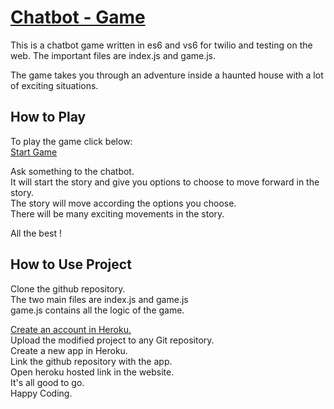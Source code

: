 # <a href="https://github.com/ekurian8347/chatbot-game" target="_blank">Chatbot - Game</a>

This is a chatbot game written in es6 and vs6 for twilio and testing on the web. The important files are index.js and game.js.

The game takes you through an adventure inside a haunted house with a lot of exciting situations. 

How to Play
-----

To play the game click below:  
<a href="https://chatbot-game.herokuapp.com/" target="_blank">Start Game</a>  

Ask something to the chatbot.  
It will start the story and give you options to choose to move forward in the story.  
The story will move according the options you choose.  
There will be many exciting movements in the story.  

All the best !  

How to Use Project 
-----

Clone the github repository.  
The two main files are index.js and game.js  
game.js contains all the logic of the game.  
  
<a href="https://signup.heroku.com/" target="_blank">Create an account in Heroku. </a>   
Upload the modified project to any Git repository.  
Create a new app in Heroku.  
Link the github repository with the app.  
Open heroku hosted link in the website.  
It's all good to go.  
Happy Coding.  






